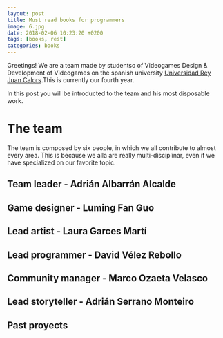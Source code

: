 ```yaml
---
layout: post
title: Must read books for programmers
image: 6.jpg
date: 2018-02-06 10:23:20 +0200
tags: [books, rest]
categories: books
---
```


Greetings! We are a team made by studentso of Videogames Design & Development of Videogames on the spanish university [Universidad Rey Juan Calors](www.urjc.es).This is currently our fourth year.

In this post you will be introducted to the team and his most disposable work.

# The team

The team is composed by six people, in which we all contribute to almost every area. This is because we alla are really multi-disciplinar, even if we have specialized on our favorite topic. 


## Team leader - Adrián Albarrán Alcalde

## Game designer - Luming Fan Guo

## Lead artist - Laura Garces Martí

## Lead programmer - David Vélez Rebollo

## Community manager - Marco Ozaeta Velasco

## Lead storyteller - Adrián Serrano Monteiro

## Past proyects 
